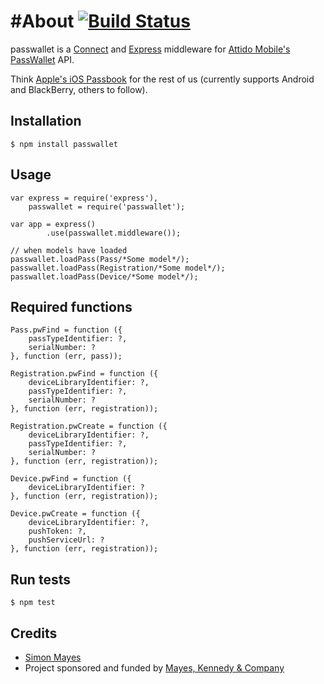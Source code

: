 #About [![Build Status](https://travis-ci.org/mayeskennedy/passwallet.png)](https://travis-ci.org/mayeskennedy/passwallet)
=====

passwallet is a [Connect](http://senchalabs.github.com/connect/) and [Express](http://expressjs.com/) middleware for [Attido Mobile's](http://attidomobile.com) [PassWallet](http://passwallet.attidomobile.com) API.

Think [Apple's iOS Passbook](http://www.apple.com/ios/whats-new/#passbook) for the rest of us (currently supports Android and BlackBerry, others to follow).

## Installation

	$ npm install passwallet

## Usage

	var express = require('express'),
		passwallet = require('passwallet');

	var app = express()
			.use(passwallet.middleware());

	// when models have loaded
	passwallet.loadPass(Pass/*Some model*/);
	passwallet.loadPass(Registration/*Some model*/);
	passwallet.loadPass(Device/*Some model*/);

## Required functions
	Pass.pwFind = function ({
		passTypeIdentifier: ?,
		serialNumber: ?
	}, function (err, pass));

	Registration.pwFind = function ({
		deviceLibraryIdentifier: ?,
		passTypeIdentifier: ?,
		serialNumber: ?
	}, function (err, registration));

	Registration.pwCreate = function ({
		deviceLibraryIdentifier: ?,
		passTypeIdentifier: ?,
		serialNumber: ?
	}, function (err, registration));

	Device.pwFind = function ({
		deviceLibraryIdentifier: ?
	}, function (err, registration));

	Device.pwCreate = function ({
		deviceLibraryIdentifier: ?,
		pushToken: ?,
		pushServiceUrl: ?
	}, function (err, registration));

## Run tests

	$ npm test

## Credits

  - [Simon Mayes](https://github.com/msyea)
  - Project sponsored and funded by [Mayes, Kennedy & Company](http://mayeskennedy.co.uk)